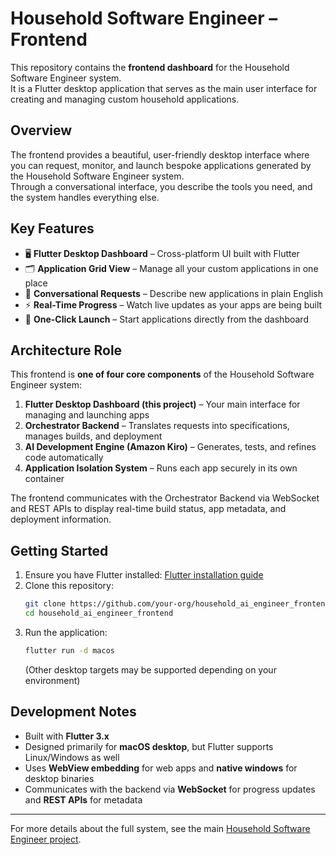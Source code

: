 # Household Software Engineer – Frontend

This repository contains the **frontend dashboard** for the Household Software Engineer system.  
It is a Flutter desktop application that serves as the main user interface for creating and managing
custom household applications.

## Overview

The frontend provides a beautiful, user-friendly desktop interface where you can request, monitor,
and launch bespoke applications generated by the Household Software Engineer system.  
Through a conversational interface, you describe the tools you need, and the system handles
everything else.

## Key Features

- 🖥️ **Flutter Desktop Dashboard** – Cross-platform UI built with Flutter
- 🗂️ **Application Grid View** – Manage all your custom applications in one place
- 💬 **Conversational Requests** – Describe new applications in plain English
- ⚡ **Real-Time Progress** – Watch live updates as your apps are being built
- 🚀 **One-Click Launch** – Start applications directly from the dashboard

## Architecture Role

This frontend is **one of four core components** of the Household Software Engineer system:

1. **Flutter Desktop Dashboard (this project)** – Your main interface for managing and launching
   apps
2. **Orchestrator Backend** – Translates requests into specifications, manages builds, and
   deployment
3. **AI Development Engine (Amazon Kiro)** – Generates, tests, and refines code automatically
4. **Application Isolation System** – Runs each app securely in its own container

The frontend communicates with the Orchestrator Backend via WebSocket and REST APIs to display
real-time build status, app metadata, and deployment information.

## Getting Started

1. Ensure you have Flutter
   installed: [Flutter installation guide](https://docs.flutter.dev/get-started/install)
2. Clone this repository:
   ```bash
   git clone https://github.com/your-org/household_ai_engineer_frontend.git
   cd household_ai_engineer_frontend
   ```
3. Run the application:
   ```bash
   flutter run -d macos
   ```
   (Other desktop targets may be supported depending on your environment)

## Development Notes

- Built with **Flutter 3.x**
- Designed primarily for **macOS desktop**, but Flutter supports Linux/Windows as well
- Uses **WebView embedding** for web apps and **native windows** for desktop binaries
- Communicates with the backend via **WebSocket** for progress updates and **REST APIs** for
  metadata

---

For more details about the full system, see the
main [Household Software Engineer project](../README.md).